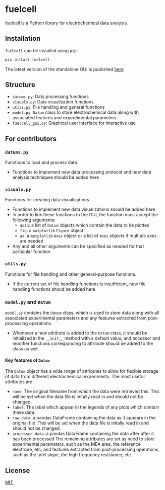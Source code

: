# fuelcell
fuelcell is a Python library  for electrochemical data analysis.

## Installation
`fuelcell` can be installed using `pip`:

```bash
pip install fuelcell
```
The latest version of the standalone GUI is published [here](https://drive.google.com/drive/folders/1oKhBIiCk0m0kc0RRme3VpfQP41taH4C7?usp=sharing)

##  Structure
- `datums.py`: Data processing functions
- `visuals.py`: Data visualization functions
- `utils.py`: File handling and general functions
- `model.py`:  `Datum` class to store electrochemical data along with associated features  and expereimental parameters
- `fuelcell_gui.py`: Graphical user interface for interactive use

## For contributors
### `datums.py`
Functions to load and process data
* Functions to implement new data processing protocol and new data analysis techniques should be added here 

### `visuals.py`
Functions for creating data visualizations
* Functions to implement new data visualizations  should be added here
* In order to link these functions to the GUI,  the function must accept the following arguments:
    * `data`: a list of `Datum` objects which contain the data to be plotted
    * `fig`: a `matplotlib` `Figure` object
    * `ax`: a `matplotlib` `Axes` object or a list of `Axes` objects if multiple axes are needed
* Any and all other arguments can be specified as needed for that particular function

### `utils.py`
Functions for file handling and other general-purpose functions. 
*  If the current set of file handling functions is insufficient, new file handling functions shoud be added here

###  `model.py` and `Datum`
`model.py` contains the `Datum` class, which is used to store data along with all associated experimental parameters and any features extracted from post-processing operations.
* Whenever a new attribute is added to the `Datum` class, it should be initialized in the `__init__` method with a default value, and accessor and modifier functions corresponding to attribute should be added to the class as well. 
#### Key features of `Datum`
The `Datum` object has a wide range of attributes to allow for flexible storage of data from different electrochemical experiments. The most useful attributes are:
* `name`: The original filename from which the data were retrieved this. This will be set when the data file is initally read in and should not be changed.
* `label`: The label which appear in the legends of any plots which contain these data.
*  `raw_data`: a pandas DataFrame containing the data as it appears in the original file .This will be set when the data file is initally read in and should not be changed.
*  `processed_data`: a pandas DataFrame containing the data after after it has been processed
The remaining attributes are set as need to store experimental parameters, such as the MEA area, the reference electrode, etc; and features extracted from post-processing operations, such as the tafel slope, the high frequency resistance, etc.

## License
[MIT](https://choosealicense.com/licenses/mit/) 